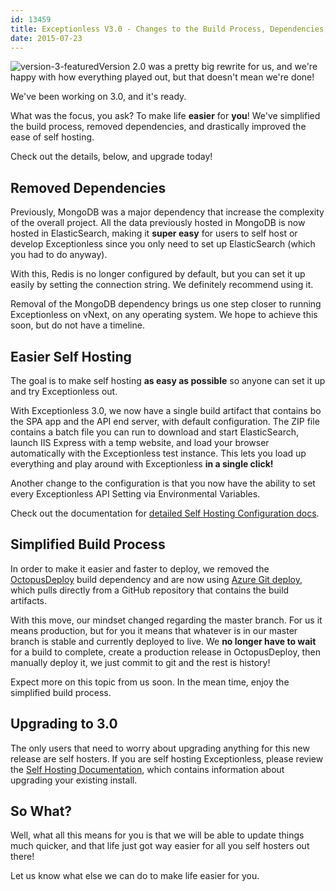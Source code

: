 ```yaml
---
id: 13459
title: Exceptionless V3.0 - Changes to the Build Process, Dependencies, and Self Hosting
date: 2015-07-23
---
```

![version-3-featured](/assets/img/news/version-3-featured.png)Version 2.0 was a pretty big rewrite for us, and we're happy with how everything played out, but that doesn't mean we're done!

We've been working on 3.0, and it's ready.

What was the focus, you ask? To make life **easier** for **you**! We've simplified the build process, removed dependencies, and drastically improved the ease of self hosting.

Check out the details, below, and upgrade today!<!--more-->

## Removed Dependencies

Previously, MongoDB was a major dependency that increase the complexity of the overall project. All the data previously hosted in MongoDB is now hosted in ElasticSearch, making it **super easy** for users to self host or develop Exceptionless since you only need to set up ElasticSearch (which you had to do anyway).

With this, Redis is no longer configured by default, but you can set it up easily by setting the connection string. We definitely recommend using it.

Removal of the MongoDB dependency brings us one step closer to running Exceptionless on vNext, on any operating system. We hope to achieve this soon, but do not have a timeline.

## Easier Self Hosting

The goal is to make self hosting **as easy as possible** so anyone can set it up and try Exceptionless out.

With Exceptionless 3.0, we now have a single build artifact that contains bo the SPA app and the API end server, with default configuration. The ZIP file contains a batch file you can run to download and start ElasticSearch, launch IIS Express with a temp website, and load your browser automatically with the Exceptionless test instance. This lets you load up everything and play around with Exceptionless **in a single click!**

Another change to the configuration is that you now have the ability to set every Exceptionless API Setting via Environmental Variables.

Check out the documentation for <a href="/docs/self-hosting/" target="_blank">detailed Self Hosting Configuration docs</a>.

## Simplified Build Process

In order to make it easier and faster to deploy, we removed the <a href="http://octopusdeploy.com" target="_blank">OctopusDeploy</a> build dependency and are now using <a href="https://azure.microsoft.com/en-us/documentation/articles/web-sites-publish-source-control/" target="_blank">Azure Git deploy</a>, which pulls directly from a GitHub repository that contains the build artifacts.

With this move, our mindset changed regarding the master branch. For us it means production, but for you it means that whatever is in our master branch is stable and currently deployed to live. We **no longer have to wait** for a build to complete, create a production release in OctopusDeploy, then manually deploy it, we just commit to git and the rest is history!

Expect more on this topic from us soon. In the mean time, enjoy the simplified build process.

## Upgrading to 3.0

The only users that need to worry about upgrading anything for this new release are self hosters. If you are self hosting Exceptionless, please review the <a href="/docs/self-hosting/" target="_blank">Self Hosting Documentation</a>, which contains information about upgrading your existing install.

## So What?

Well, what all this means for you is that we will be able to update things much quicker, and that life just got way easier for all you self hosters out there!

Let us know what else we can do to make life easier for you.
